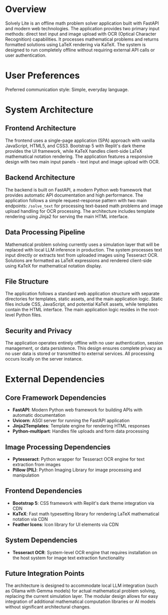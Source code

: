 # Overview

Solvely Lite is an offline math problem solver application built with FastAPI and modern web technologies. The application provides two primary input methods: direct text input and image upload with OCR (Optical Character Recognition) capabilities. It processes mathematical problems and returns formatted solutions using LaTeX rendering via KaTeX. The system is designed to run completely offline without requiring external API calls or user authentication.

# User Preferences

Preferred communication style: Simple, everyday language.

# System Architecture

## Frontend Architecture
The frontend uses a single-page application (SPA) approach with vanilla JavaScript, HTML5, and CSS3. Bootstrap 5 with Replit's dark theme provides the UI framework, while KaTeX handles client-side LaTeX mathematical notation rendering. The application features a responsive design with two main input panels - text input and image upload with OCR.

## Backend Architecture
The backend is built on FastAPI, a modern Python web framework that provides automatic API documentation and high performance. The application follows a simple request-response pattern with two main endpoints: `/solve_text` for processing text-based math problems and image upload handling for OCR processing. The architecture includes template rendering using Jinja2 for serving the main HTML interface.

## Data Processing Pipeline
Mathematical problem solving currently uses a simulation layer that will be replaced with local LLM inference in production. The system processes text input directly or extracts text from uploaded images using Tesseract OCR. Solutions are formatted as LaTeX expressions and rendered client-side using KaTeX for mathematical notation display.

## File Structure
The application follows a standard web application structure with separate directories for templates, static assets, and the main application logic. Static files include CSS, JavaScript, and potential KaTeX assets, while templates contain the HTML interface. The main application logic resides in the root-level Python files.

## Security and Privacy
The application operates entirely offline with no user authentication, session management, or data persistence. This design ensures complete privacy as no user data is stored or transmitted to external services. All processing occurs locally on the server instance.

# External Dependencies

## Core Framework Dependencies
- **FastAPI**: Modern Python web framework for building APIs with automatic documentation
- **Uvicorn**: ASGI server for running the FastAPI application
- **Jinja2Templates**: Template engine for rendering HTML responses
- **Python-multipart**: Handles file uploads and form data processing

## Image Processing Dependencies
- **Pytesseract**: Python wrapper for Tesseract OCR engine for text extraction from images
- **Pillow (PIL)**: Python Imaging Library for image processing and manipulation

## Frontend Dependencies
- **Bootstrap 5**: CSS framework with Replit's dark theme integration via CDN
- **KaTeX**: Fast math typesetting library for rendering LaTeX mathematical notation via CDN
- **Feather Icons**: Icon library for UI elements via CDN

## System Dependencies
- **Tesseract OCR**: System-level OCR engine that requires installation on the host system for image text extraction functionality

## Future Integration Points
The architecture is designed to accommodate local LLM integration (such as Ollama with Gemma models) for actual mathematical problem solving, replacing the current simulation layer. The modular design allows for easy integration of additional mathematical computation libraries or AI models without significant architectural changes.